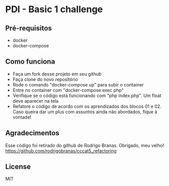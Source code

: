 # PDI - Basic 1 challenge

## Pré-requisitos

- docker
- docker-compose

## Como funciona

- Faça um fork desse projeto em seu github
- Faça clone do novo repositório
- Rode o comando "docker-compose up" para subir o container
- Entre no container com "docker-compose exec php"
- Verifique se o código está funcionando com "php index.php". Um float deve aparecer na tela
- Refatore o código de acordo com os aprendizados dos blocos 01 e 02. Caso queira dar um plus com assuntos ainda não abordados, fique à vontade!

## Agradecimentos

Esse código foi retirado do github de Rodrigo Branas. Obrigado, meu velho!
https://github.com/rodrigobranas/cccat5_refactoring

## License

MIT
